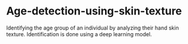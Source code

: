 # Age-detection-using-skin-texture
Identifying the age group of an individual by analyzing their hand skin texture. Identification is done using a deep learning model.
